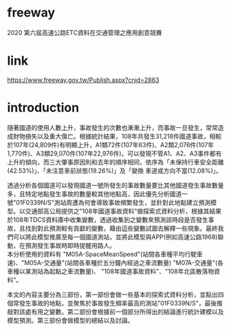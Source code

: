 # freeway
2020 第六屆高速公路ETC資料在交通管理之應用創意競賽

# link
https://www.freeway.gov.tw/Publish.aspx?cnid=2863

# introduction
隨著國道的使用人數上升，事故發生的次數也漸漸上升，而事故一旦發生，常常造成財物損失以及重大傷亡。根據統計結果，108年共發生31,218件國道事故，相較於107年(24,809件)有明顯上升，A1類72件(107年63件)、A2類2,076件(107年1,770件)、A3類29,070件(107年22,976件)，可以發現不管A1、A2、A3事件都有上升的傾向，而三大肇事原因則和去年的順序相同，依序為「未保持行車安全距離(42.53%)」、「未注意車前狀態(19.26%)」及「變換
車道或方向不當(12.08%)」。  
    
  透過分析各個國道可以發現國道一號所發生的事故數量要比其他國道發生事故數量多，且特定地點發生事故的數量較其他地點高，因此優先分析國道一號"01F0339N/S"測站周遭為何會導致事故頻繁發生，並針對此地點建立預測模型。以交通部高公局提供之"108年國道事故資料"做探索式資料分析，根據其結果於108年TDCS資料庫中收集變數，透過收集到之變數來預測該時段是否發生事故，且找到對此預測較有貢獻的變數，藉由這些變數試圖去解釋一些現象。最終我們可以將此模型推廣至每一個國道測站，並將此模型與APP(例如高速公路1968)聯動，在預測發生事故時即時提醒用路人。  
  本分析使用的資料有 "M05A-SpaceMeanSpeed"(站間各車種平均行駛車速)、"M05A-交通量"(站間各車種於五分鐘內經過之車流數量) "M07A-交通量"(各車種以某測站為起點之車流數量)、 "108年國道事故資料"、"108年北區散落物資料"。
    
  本文的內容主要分為三部份，第一部份會做一些基本的探索式資料分析，並點出四個常發生事故的地點，並聚焦於事故發生頻率最高的測站"01F0339N/S"，最後推敲對該處有用之變數。第二部份會根據前一個部分所得出的結論進行統計建模以及模型預測。第三部份會做模型的總結以及討論。
